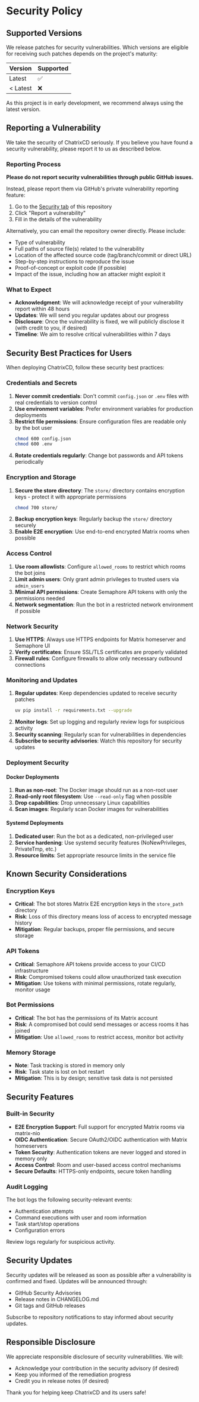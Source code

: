 # Security Policy

## Supported Versions

We release patches for security vulnerabilities. Which versions are eligible for receiving such patches depends on the project's maturity:

| Version | Supported          |
| ------- | ------------------ |
| Latest  | :white_check_mark: |
| < Latest | :x:                |

As this project is in early development, we recommend always using the latest version.

## Reporting a Vulnerability

We take the security of ChatrixCD seriously. If you believe you have found a security vulnerability, please report it to us as described below.

### Reporting Process

**Please do not report security vulnerabilities through public GitHub issues.**

Instead, please report them via GitHub's private vulnerability reporting feature:

1. Go to the [Security tab](https://github.com/CJFWeatherhead/ChatrixCD/security) of this repository
2. Click "Report a vulnerability"
3. Fill in the details of the vulnerability

Alternatively, you can email the repository owner directly. Please include:

- Type of vulnerability
- Full paths of source file(s) related to the vulnerability
- Location of the affected source code (tag/branch/commit or direct URL)
- Step-by-step instructions to reproduce the issue
- Proof-of-concept or exploit code (if possible)
- Impact of the issue, including how an attacker might exploit it

### What to Expect

- **Acknowledgment**: We will acknowledge receipt of your vulnerability report within 48 hours
- **Updates**: We will send you regular updates about our progress
- **Disclosure**: Once the vulnerability is fixed, we will publicly disclose it (with credit to you, if desired)
- **Timeline**: We aim to resolve critical vulnerabilities within 7 days

## Security Best Practices for Users

When deploying ChatrixCD, follow these security best practices:

### Credentials and Secrets

1. **Never commit credentials**: Don't commit `config.json` or `.env` files with real credentials to version control
2. **Use environment variables**: Prefer environment variables for production deployments
3. **Restrict file permissions**: Ensure configuration files are readable only by the bot user
   ```bash
   chmod 600 config.json
   chmod 600 .env
   ```
4. **Rotate credentials regularly**: Change bot passwords and API tokens periodically

### Encryption and Storage

1. **Secure the store directory**: The `store/` directory contains encryption keys - protect it with appropriate permissions
   ```bash
   chmod 700 store/
   ```
2. **Backup encryption keys**: Regularly backup the `store/` directory securely
3. **Enable E2E encryption**: Use end-to-end encrypted Matrix rooms when possible

### Access Control

1. **Use room allowlists**: Configure `allowed_rooms` to restrict which rooms the bot joins
2. **Limit admin users**: Only grant admin privileges to trusted users via `admin_users`
3. **Minimal API permissions**: Create Semaphore API tokens with only the permissions needed
4. **Network segmentation**: Run the bot in a restricted network environment if possible

### Network Security

1. **Use HTTPS**: Always use HTTPS endpoints for Matrix homeserver and Semaphore UI
2. **Verify certificates**: Ensure SSL/TLS certificates are properly validated
3. **Firewall rules**: Configure firewalls to allow only necessary outbound connections

### Monitoring and Updates

1. **Regular updates**: Keep dependencies updated to receive security patches
   ```bash
   uv pip install -r requirements.txt --upgrade
   ```
2. **Monitor logs**: Set up logging and regularly review logs for suspicious activity
3. **Security scanning**: Regularly scan for vulnerabilities in dependencies
4. **Subscribe to security advisories**: Watch this repository for security updates

### Deployment Security

#### Docker Deployments

1. **Run as non-root**: The Docker image should run as a non-root user
2. **Read-only root filesystem**: Use `--read-only` flag when possible
3. **Drop capabilities**: Drop unnecessary Linux capabilities
4. **Scan images**: Regularly scan Docker images for vulnerabilities

#### Systemd Deployments

1. **Dedicated user**: Run the bot as a dedicated, non-privileged user
2. **Service hardening**: Use systemd security features (NoNewPrivileges, PrivateTmp, etc.)
3. **Resource limits**: Set appropriate resource limits in the service file

## Known Security Considerations

### Encryption Keys

- **Critical**: The bot stores Matrix E2E encryption keys in the `store_path` directory
- **Risk**: Loss of this directory means loss of access to encrypted message history
- **Mitigation**: Regular backups, proper file permissions, and secure storage

### API Tokens

- **Critical**: Semaphore API tokens provide access to your CI/CD infrastructure
- **Risk**: Compromised tokens could allow unauthorized task execution
- **Mitigation**: Use tokens with minimal permissions, rotate regularly, monitor usage

### Bot Permissions

- **Critical**: The bot has the permissions of its Matrix account
- **Risk**: A compromised bot could send messages or access rooms it has joined
- **Mitigation**: Use `allowed_rooms` to restrict access, monitor bot activity

### Memory Storage

- **Note**: Task tracking is stored in memory only
- **Risk**: Task state is lost on bot restart
- **Mitigation**: This is by design; sensitive task data is not persisted

## Security Features

### Built-in Security

- **E2E Encryption Support**: Full support for encrypted Matrix rooms via matrix-nio
- **OIDC Authentication**: Secure OAuth2/OIDC authentication with Matrix homeservers
- **Token Security**: Authentication tokens are never logged and stored in memory only
- **Access Control**: Room and user-based access control mechanisms
- **Secure Defaults**: HTTPS-only endpoints, secure token handling

### Audit Logging

The bot logs the following security-relevant events:

- Authentication attempts
- Command executions with user and room information
- Task start/stop operations
- Configuration errors

Review logs regularly for suspicious activity.

## Security Updates

Security updates will be released as soon as possible after a vulnerability is confirmed and fixed. Updates will be announced through:

- GitHub Security Advisories
- Release notes in CHANGELOG.md
- Git tags and GitHub releases

Subscribe to repository notifications to stay informed about security updates.

## Responsible Disclosure

We appreciate responsible disclosure of security vulnerabilities. We will:

- Acknowledge your contribution in the security advisory (if desired)
- Keep you informed of the remediation progress
- Credit you in release notes (if desired)

Thank you for helping keep ChatrixCD and its users safe!
